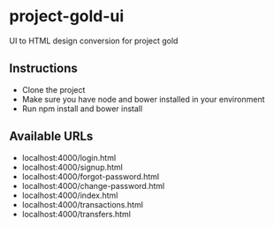 # project-gold-ui
UI to HTML design conversion for project gold

## Instructions
* Clone the project
* Make sure you have node and bower installed in your environment
* Run npm install and bower install

## Available URLs
* localhost:4000/login.html
* localhost:4000/signup.html
* localhost:4000/forgot-password.html
* localhost:4000/change-password.html
* localhost:4000/index.html
* localhost:4000/transactions.html
* localhost:4000/transfers.html